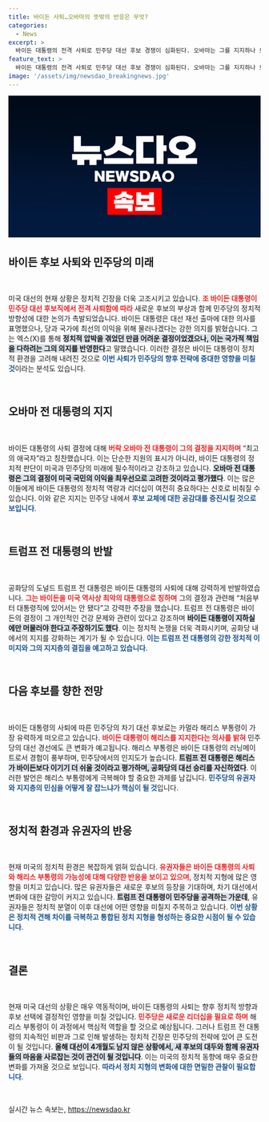 ```yaml
---
title: 바이든 사퇴…오바마의 뜻밖의 반응은 무엇?
categories:
  - News
excerpt: >
  바이든 대통령의 전격 사퇴로 민주당 대선 후보 경쟁이 심화된다. 오바마는 그를 지지하나 트럼프는 해리스를 겨누며 더 이기기 쉽다고 선언. 역사적인 순간에 대선 지형이 흔들리고 있다!
feature_text: >
  바이든 대통령의 전격 사퇴로 민주당 대선 후보 경쟁이 심화된다. 오바마는 그를 지지하나 트럼프는 해리스를 겨누며 더 이기기 쉽다고 선언. 역사적인 순간에 대선 지형이 흔들리고 있다!
image: '/assets/img/newsdao_breakingnews.jpg'
---
```


<p><img src="/assets/img/newsdao_breakingnews.jpg" alt="ontimetimes 속보" /></p>

<h2 data-ke-size="size26">바이든 후보 사퇴와 민주당의 미래</h2>

<p data-ke-size="size16">&nbsp;</p>

<p>미국 대선의 현재 상황은 정치적 긴장을 더욱 고조시키고 있습니다. <b><span style="color: #ee2323;">조 바이든 대통령이 민주당 대선 후보직에서 전격 사퇴함에 따라</span></b> 새로운 후보의 부상과 함께 민주당의 정치적 방향성에 대한 논의가 촉발되었습니다. 바이든 대통령은 대선 재선 출마에 대한 의사를 표명했으나, 당과 국가에 최선의 이익을 위해 물러나겠다는 강한 의지를 밝혔습니다. 그는 엑스(X)를 통해 <b><span style="background-color: #21538527;">정치적 압박을 겪었던 만큼 어려운 결정이었겠으나, 이는 국가적 책임을 다하려는 그의 의지를 반영한다</span></b>고 말했습니다. 이러한 결정은 바이든 대통령이 정치적 환경을 고려해 내려진 것으로 <b><span style="color: #1a5490;">이번 사퇴가 민주당의 향후 전략에 중대한 영향을 미칠 것</span></b>이라는 분석도 있습니다.</p>

<p data-ke-size="size16">&nbsp;</p>

<h2 data-ke-size="size26">오바마 전 대통령의 지지</h2>

<p data-ke-size="size16">&nbsp;</p>

<p>바이든 대통령의 사퇴 결정에 대해 <b><span style="color: #ee2323;">버락 오바마 전 대통령이 그의 결정을 지지하며</span></b> “최고의 애국자”라고 칭찬했습니다. 이는 단순한 지원의 표시가 아니라, 바이든 대통령의 정치적 판단이 미국과 민주당의 미래에 필수적이라고 강조하고 있습니다. <b><span style="background-color: #21538527;">오바마 전 대통령은 그의 결정이 미국 국민의 이익을 최우선으로 고려한 것이라고 평가했다</span></b>. 이는 많은 이들에게 바이든 대통령의 정치적 역량과 리더십이 여전히 중요하다는 신호로 비춰질 수 있습니다. 이와 같은 지지는 민주당 내에서 <b><span style="color: #1a5490;">후보 교체에 대한 공감대를 증진시킬 것으로 보입니다</span></b>.</p>

<p data-ke-size="size16">&nbsp;</p>

<h2 data-ke-size="size26">트럼프 전 대통령의 반발</h2>

<p data-ke-size="size16">&nbsp;</p>

<p>공화당의 도널드 트럼프 전 대통령은 바이든 대통령의 사퇴에 대해 강력하게 반발하였습니다. <b><span style="color: #ee2323;">그는 바이든을 미국 역사상 최악의 대통령으로 칭하며</span></b> 그의 결정과 관련해 “처음부터 대통령직에 있어서는 안 됐다”고 강력한 주장을 했습니다. 트럼프 전 대통령은 바이든의 결정이 그 개인적인 건강 문제와 관련이 있다고 강조하며 <b><span style="background-color: #21538527;">바이든 대통령이 지하실에만 머물러야 한다고 주장하기도 했다</span></b>. 이는 정치적 논쟁을 더욱 격화시키며, 공화당 내에서의 지지를 강화하는 계기가 될 수 있습니다. <b><span style="color: #1a5490;">이는 트럼프 전 대통령의 강한 정치적 이미지와 그의 지지층의 결집을 예고하고 있습니다</span></b>.</p>

<p data-ke-size="size16">&nbsp;</p>

<h2 data-ke-size="size26">다음 후보를 향한 전망</h2>

<p data-ke-size="size16">&nbsp;</p>

<p>바이든 대통령의 사퇴에 따른 민주당의 차기 대선 후보로는 카멀라 해리스 부통령이 가장 유력하게 떠오르고 있습니다. <b><span style="color: #ee2323;">바이든 대통령이 해리스를 지지한다는 의사를 밝혀</span></b> 민주당의 대선 경선에도 큰 변화가 예고됩니다. 해리스 부통령은 바이든 대통령의 러닝메이트로서 경험이 풍부하며, 민주당에서의 인지도가 높습니다. <b><span style="background-color: #21538527;">트럼프 전 대통령은 해리스가 바이든보다 이기기 더 쉬울 것이라고 평가하며, 공화당의 대선 승리를 자신하였다</span></b>. 이러한 발언은 해리스 부통령에게 극복해야 할 중요한 과제를 남깁니다. <b><span style="color: #1a5490;">민주당의 유권자와 지지층의 민심을 어떻게 잘 잡느냐가 핵심이 될 것</span></b>입니다.</p>

<p data-ke-size="size16">&nbsp;</p>

<h2 data-ke-size="size26">정치적 환경과 유권자의 반응</h2>

<p data-ke-size="size16">&nbsp;</p>

<p>현재 미국의 정치적 환경은 복잡하게 얽혀 있습니다. <b><span style="color: #ee2323;">유권자들은 바이든 대통령의 사퇴와 해리스 부통령의 가능성에 대해 다양한 반응을 보이고 있으며, </span></b>정치적 지형에 많은 영향을 미치고 있습니다. 많은 유권자들은 새로운 후보의 등장을 기대하며, 차기 대선에서 변화에 대한 갈망이 커지고 있습니다. <b><span style="background-color: #21538527;">트럼프 전 대통령이 민주당을 공격하는 가운데</span></b>, 유권자들은 정치적 분열이 이후 대선에 어떤 영향을 미칠지 주목하고 있습니다. <b><span style="color: #1a5490;">이번 상황은 정치적 견해 차이를 극복하고 통합된 정치 지형을 형성하는 중요한 시점이 될 수 있습니다</span></b>.</p>

<p data-ke-size="size16">&nbsp;</p>

<h2 data-ke-size="size26">결론</h2>

<p data-ke-size="size16">&nbsp;</p>

<p>현재 미국 대선의 상황은 매우 역동적이며, 바이든 대통령의 사퇴는 향후 정치적 방향과 후보 선택에 결정적인 영향을 미칠 것입니다. <b><span style="color: #ee2323;">민주당은 새로운 리더십을 필요로 하며</span></b> 해리스 부통령이 이 과정에서 핵심적 역할을 할 것으로 예상됩니다. 그러나 트럼프 전 대통령의 지속적인 비판과 그로 인해 발생하는 정치적 긴장은 민주당의 전략에 있어 큰 도전이 될 것입니다. <b><span style="background-color: #21538527;">올해 대선이 4개월도 남지 않은 상황에서, 새 후보의 대두와 함께 유권자들의 마음을 사로잡는 것이 관건이 될 것입니다</span></b>. 이는 미국의 정치적 동향에 매우 중요한 변화를 가져올 것으로 보입니다. <b><span style="color: #1a5490;">따라서 정치 지형의 변화에 대한 면밀한 관찰이 필요합니다</span></b>. </p>

<p data-ke-size="size16">&nbsp;</p>
실시간 뉴스 속보는, <a href="https://newsdao.kr" rel="dofollow">https://newsdao.kr</a>


